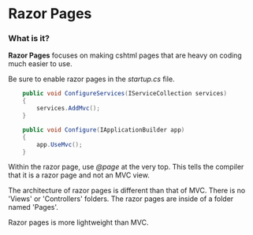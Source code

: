 # Razor Pages

### What is it?

**Razor Pages** focuses on making cshtml pages that are heavy on coding much easier to use.

Be sure to enable razor pages in the *startup.cs* file.

```csharp
    public void ConfigureServices(IServiceCollection services)
    {
        services.AddMvc();
    }

    public void Configure(IApplicationBuilder app)
    {
        app.UseMvc();
    }
```

Within the razor page, use *@page* at the very top. This tells the compiler that it is a razor page and not an MVC view.

The architecture of razor pages is different than that of MVC. There is no 'Views' or 'Controllers' folders. The razor pages are inside of a folder named 'Pages'.

Razor pages is more lightweight than MVC.
